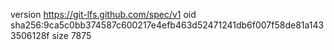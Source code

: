 version https://git-lfs.github.com/spec/v1
oid sha256:9ca5c0bb374587c600217e4efb463d52471241db6f007f58de81a1433506128f
size 7875
